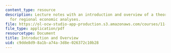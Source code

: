 ```yaml
---
content_type: resource
description: Lecture notes with an introduction and overview of a theoretical basis
  for regional economic analyses.
file: https://ol-ocw-studio-app-production.s3.amazonaws.com/courses/11-482j-regional-socioeconomic-impact-analyses-and-modeling-fall-2008/c9dde8d98a1ba74a3d8e026372c10b28_lec_01.pdf
file_type: application/pdf
resourcetype: Document
title: Introduction and Overview
uid: c9dde8d9-8a1b-a74a-3d8e-026372c10b28
---
```


